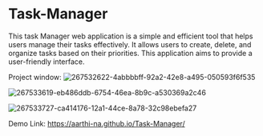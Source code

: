 # Task-Manager
This task Manager web application is a simple and efficient tool that helps users manage their tasks effectively. It allows users to create, delete, and organize tasks based on their priorities. This application aims to provide a user-friendly interface.


Project window:
![267532622-4abbbbff-92a2-42e8-a495-050593f6f535](https://github.com/Aarthi-NA/Task-Manager/assets/136803822/3cf4855f-e640-4f71-8852-c82dfacee0be)

![267533619-eb486ddb-6754-46ea-8b9c-a530369a2c46](https://github.com/Aarthi-NA/Task-Manager/assets/136803822/42ed05fa-a284-4085-89cc-f959be3f1d1d)

![267533727-ca414176-12a1-44ce-8a78-32c98ebefa27](https://github.com/Aarthi-NA/Task-Manager/assets/136803822/5215bf3a-b8ac-481d-a7e7-9d445ec32f73)



Demo Link: https://aarthi-na.github.io/Task-Manager/



